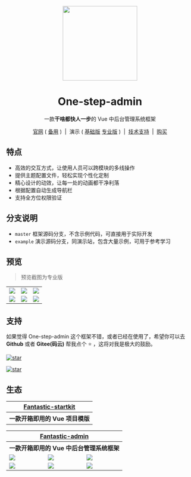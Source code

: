 <p align="center">
  <img src="https://one-step-admin.gitee.io/logo.png" width="200" height="200" />
</p>

<h1 align="center">One-step-admin</h1>

<p align="center">一款<b>干啥都快人一步</b>的 Vue 中后台管理系统框架</p>

<p align="center">
  <a href="https://one-step-admin.gitee.io" target="_blank">官网</a>
  ( <a href="https://one-step-admin.github.io" target="_blank">备用</a> )
  <span>&nbsp;|&nbsp;</span>
  演示
  ( <a href="https://one-step-admin.gitee.io/basic-example" target="_blank">基础版</a>
  <a href="https://one-step-admin.gitee.io/pro-example" target="_blank">专业版</a> )
  <span>&nbsp;|&nbsp;</span>
  <a href="https://one-step-admin.gitee.io/support.html" target="_blank">技术支持</a>
  <span>&nbsp;|&nbsp;</span>
  <a href="https://one-step-admin.gitee.io/buy.html" target="_blank">购买</a>
<p>

## 特点

- 高效的交互方式，让使用人员可以跨模块的多线操作
- 提供主题配置文件，轻松实现个性化定制
- 精心设计的动效，让每一处的动画都干净利落
- 根据配置自动生成导航栏
- 支持全方位权限验证

## 分支说明

- `master` 框架源码分支，不含示例代码，可直接用于实际开发
- `example` 演示源码分支，同演示站，包含大量示例，可用于参考学习

## 预览

> 预览截图为专业版

<table>
  <tr>
    <td><img src="https://one-step-admin.gitee.io/preview1.png" /></td>
    <td><img src="https://one-step-admin.gitee.io/preview2.png" /></td>
    <td><img src="https://one-step-admin.gitee.io/preview3.png" /></td>
  </tr>
  <tr>
    <td><img src="https://one-step-admin.gitee.io/preview4.png" /></td>
    <td><img src="https://one-step-admin.gitee.io/preview5.png" /></td>
    <td><img src="https://one-step-admin.gitee.io/preview6.png" /></td>
  </tr>
</table>

## 支持

如果觉得 One-step-admin 这个框架不错，或者已经在使用了，希望你可以去 **Github** 或者 **Gitee(码云)** 帮我点个 ⭐ ，这将对我是极大的鼓励。

[![star](https://img.shields.io/github/stars/one-step-admin/basic?style=social)](https://github.com/one-step-admin/basic)

[![star](https://gitee.com/one-step-admin/basic/badge/star.svg?theme=dark)](https://gitee.com/one-step-admin/basic)

## 生态

<table>
  <tr>
    <th colspan="3" align="center">
      <a href="https://hooray.gitee.io/fantastic-startkit" target="_blank">Fantastic-startkit</a>
    </th>
  </tr>
  <tr>
    <th colspan="3" align="center">
      一款开箱即用的 Vue 项目模版
    </th>
  </tr>
</table>

<table>
  <tr>
    <th colspan="3" align="center">
      <a href="https://fantastic-admin.gitee.io/" target="_blank">Fantastic-admin</a>
    </th>
  </tr>
  <tr>
    <th colspan="3" align="center">
      一款开箱即用的 Vue 中后台管理系统框架
    </th>
  </tr>
  <tr>
    <td><img src="https://fantastic-admin.gitee.io/preview1.png" /></td>
    <td><img src="https://fantastic-admin.gitee.io/preview2.png" /></td>
    <td><img src="https://fantastic-admin.gitee.io/preview3.png" /></td>
  </tr>
  <tr>
    <td><img src="https://fantastic-admin.gitee.io/preview4.png" /></td>
    <td><img src="https://fantastic-admin.gitee.io/preview5.png" /></td>
    <td><img src="https://fantastic-admin.gitee.io/preview6.png" /></td>
  </tr>
</table>
